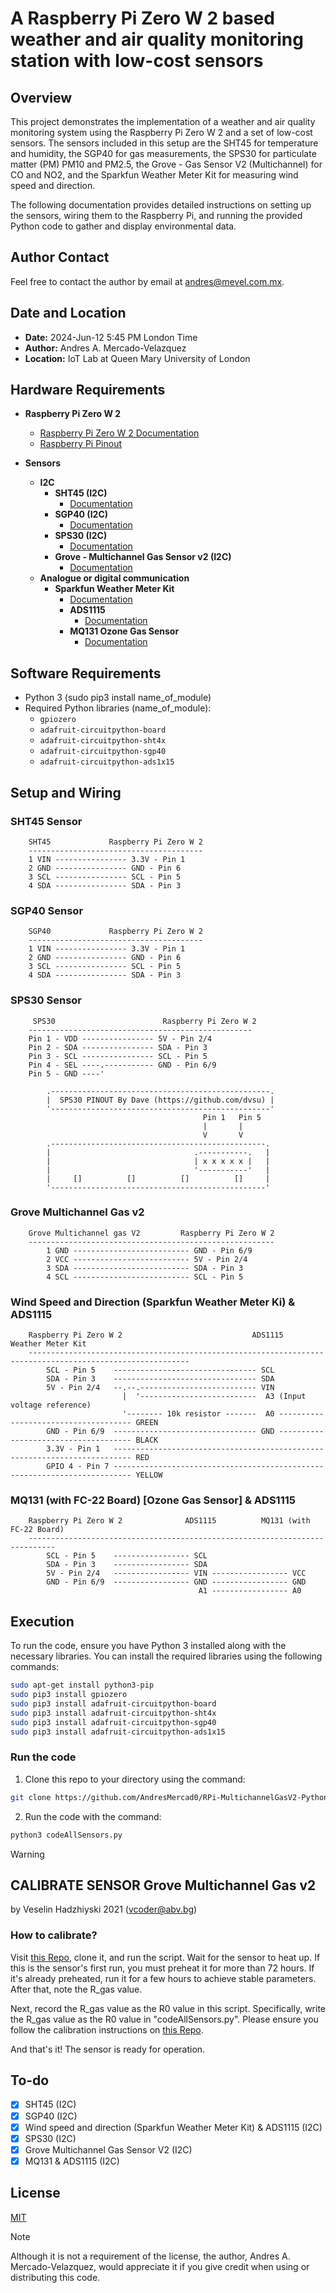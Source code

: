 # A Raspberry Pi Zero W 2 based weather and air quality monitoring station with low-cost sensors

## Overview

This project demonstrates the implementation of a weather and air quality monitoring system using the Raspberry Pi Zero W 2 and a set of low-cost sensors. The sensors included in this setup are the SHT45 for temperature and humidity, the SGP40 for gas measurements, the SPS30 for particulate matter (PM) PM10 and PM2.5, the Grove - Gas Sensor V2 (Multichannel) for CO and NO2, and the Sparkfun Weather Meter Kit for measuring wind speed and direction.

The following documentation provides detailed instructions on setting up the sensors, wiring them to the Raspberry Pi, and running the provided Python code to gather and display environmental data.

## Author Contact

Feel free to contact the author by email at andres@mevel.com.mx.

## Date and Location

- **Date:** 2024-Jun-12 5:45 PM London Time
- **Author:** Andres A. Mercado-Velazquez
- **Location:** IoT Lab at Queen Mary University of London

## Hardware Requirements

- **Raspberry Pi Zero W 2**
  - [Raspberry Pi Zero W 2 Documentation](https://www.raspberrypi.com/products/raspberry-pi-zero-2-w/)
  - [Raspberry Pi Pinout](https://pinout.xyz)

- **Sensors**
  - **I2C**
    - **SHT45 (I2C)**
      - [Documentation](https://learn.adafruit.com/adafruit-sht40-temperature-humidity-sensor/python-circuitpython)
    - **SGP40 (I2C)**
      - [Documentation](https://learn.adafruit.com/adafruit-sgp40/python-circuitpython)
    - **SPS30 (I2C)**
      - [Documentation](https://cdn.sparkfun.com/assets/2/d/2/a/6/Sensirion_SPS30_Particulate_Matter_Sensor_v0.9_D1__1_.pdf)
    - **Grove - Multichannel Gas Sensor v2 (I2C)**
      - [Documentation](https://wiki.seeedstudio.com/Grove-Multichannel-Gas-Sensor-V2/)
  - **Analogue or digital communication**
    - **Sparkfun Weather Meter Kit**
      - [Documentation](https://learn.sparkfun.com/tutorials/weather-meter-hookup-guide)
      - **ADS1115**
        - [Documentation](https://learn.adafruit.com/adafruit-4-channel-adc-breakouts/python-circuitpython)
      - **MQ131 Ozone Gas Sensor**
        - [Documentation](https://cdn.sparkfun.com/assets/9/9/6/e/4/mq131-datasheet-low.pdf)



## Software Requirements
- Python 3 (sudo pip3 install name_of_module)
- Required Python libraries (name_of_module):
  - `gpiozero`
  - `adafruit-circuitpython-board`
  - `adafruit-circuitpython-sht4x`
  - `adafruit-circuitpython-sgp40`
  - `adafruit-circuitpython-ads1x15`

## Setup and Wiring
### SHT45 Sensor
```
    SHT45             Raspberry Pi Zero W 2
    ---------------------------------------
    1 VIN ---------------- 3.3V - Pin 1
    2 GND ---------------- GND - Pin 6
    3 SCL ---------------- SCL - Pin 5
    4 SDA ---------------- SDA - Pin 3
```

### SGP40 Sensor
```
    SGP40             Raspberry Pi Zero W 2
    ---------------------------------------
    1 VIN ---------------- 3.3V - Pin 1
    2 GND ---------------- GND - Pin 6
    3 SCL ---------------- SCL - Pin 5
    4 SDA ---------------- SDA - Pin 3
```

### SPS30 Sensor
```
     SPS30                        Raspberry Pi Zero W 2
    --------------------------------------------------
    Pin 1 - VDD ---------------- 5V - Pin 2/4
    Pin 2 - SDA ---------------- SDA - Pin 3
    Pin 3 - SCL ---------------- SCL - Pin 5
    Pin 4 - SEL ----.----------- GND - Pin 6/9
    Pin 5 - GND ----'

        .-------------------------------------------------.
        |  SPS30 PINOUT By Dave (https://github.com/dvsu) |
        '-------------------------------------------------'
                                           Pin 1   Pin 5
                                           |       |
                                           V       V
        .------------------------------------------------.
        |                                .-----------.   |
        |                                | x x x x x |   |
        |                                '-----------'   |
        |     []          []          []          []     |
        '------------------------------------------------'
```

### Grove Multichannel Gas v2
```
    Grove Multichannel gas V2         Raspberry Pi Zero W 2
    -------------------------------------------------------
        1 GND -------------------------- GND - Pin 6/9
        2 VCC -------------------------- 5V - Pin 2/4
        3 SDA -------------------------- SDA - Pin 3
        4 SCL -------------------------- SCL - Pin 5
```

### Wind Speed and Direction (Sparkfun Weather Meter Ki) & ADS1115
```
    Raspberry Pi Zero W 2                             ADS1115                               Weather Meter Kit
    ----------------------------------------------------------------------------------------------------------
        SCL - Pin 5    -------------------------------- SCL                      
        SDA - Pin 3    -------------------------------- SDA                      
        5V - Pin 2/4   --.--.-------------------------- VIN                      
                         |  '--------------------------  A3 (Input voltage reference)
                         '-------- 10k resistor -------  A0 ------------------------------------- GREEN
        GND - Pin 6/9  -------------------------------- GND ------------------------------------- BLACK
        3.3V - Pin 1   -------------------------------------------------------------------------- RED
        GPIO 4 - Pin 7 -------------------------------------------------------------------------- YELLOW
```

### MQ131 (with FC-22 Board) [Ozone Gas Sensor] & ADS1115
```
    Raspberry Pi Zero W 2              ADS1115          MQ131 (with FC-22 Board)
    ----------------------------------------------------------------------------
        SCL - Pin 5    ----------------- SCL
        SDA - Pin 3    ----------------- SDA
        5V - Pin 2/4   ----------------- VIN ----------------- VCC
        GND - Pin 6/9  ----------------- GND ----------------- GND
                                          A1 ----------------- A0
```

## Execution
To run the code, ensure you have Python 3 installed along with the necessary libraries. You can install the required libraries using the following commands:

```bash
sudo apt-get install python3-pip
sudo pip3 install gpiozero
sudo pip3 install adafruit-circuitpython-board
sudo pip3 install adafruit-circuitpython-sht4x
sudo pip3 install adafruit-circuitpython-sgp40
sudo pip3 install adafruit-circuitpython-ads1x15
```

### Run the code
1. Clone this repo to your directory using the command:
```bash
git clone https://github.com/AndresMercad0/RPi-MultichannelGasV2-PythonLib.git
```
2. Run the code with the command:
```bash
python3 codeAllSensors.py
```



> [!WARNING]
> ## CALIBRATE SENSOR Grove Multichannel Gas v2
> by Veselin Hadzhiyski 2021 (vcoder@abv.bg)
> ### How to calibrate?
> Visit [this Repo](https://github.com/AndresMercad0/RPi-MultichannelGasV2-PythonLib), clone it, and run the script. Wait for the sensor to heat up. If this is the sensor's first run, you must preheat it for more than 72 hours. If it's already preheated, run it for a few hours to achieve stable parameters. After that, note the R_gas value.
> 
> Next, record the R_gas value as the R0 value in this script. Specifically, write the R_gas value as the R0 value in "codeAllSensors.py". Please ensure you follow the calibration instructions on [this Repo](https://github.com/AndresMercad0/RPi-MultichannelGasV2-PythonLib).
> 
> And that's it! The sensor is ready for operation.

## To-do
- [x] SHT45 (I2C)
- [x] SGP40 (I2C)
- [x] Wind speed and direction (Sparkfun Weather Meter Kit) & ADS1115 (I2C)
- [x] SPS30 (I2C)
- [x] Grove Multichannel Gas Sensor V2 (I2C)
- [x] MQ131 & ADS1115 (I2C)

## License
[MIT](https://choosealicense.com/licenses/mit/)

> [!NOTE]
> Although it is not a requirement of the license, the author, Andres A. Mercado-Velazquez, would appreciate it if you give credit when using or distributing this code.